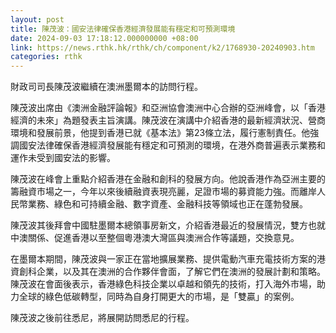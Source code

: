 ```yaml
---
layout: post
title: 陳茂波：國安法律確保香港經濟發展能有穩定和可預測環境
date: 2024-09-03 17:18:12.000000000 +08:00
link: https://news.rthk.hk/rthk/ch/component/k2/1768930-20240903.htm
categories: rthk
---
```


財政司司長陳茂波繼續在澳洲墨爾本的訪問行程。

陳茂波出席由《澳洲金融評論報》和亞洲協會澳洲中心合辦的亞洲峰會，以「香港經濟的未來」為題發表主旨演講。陳茂波在演講中介紹香港的最新經濟狀況、營商環境和發展前景，他提到香港已就《基本法》第23條立法，履行憲制責任。他強調國安法律確保香港經濟發展能有穩定和可預測的環境，在港外商普遍表示業務和運作未受到國安法的影響。

陳茂波在峰會上重點介紹香港在金融和創科的發展方向。他說香港作為亞洲主要的籌融資市場之一，今年以來後續融資表現亮麗，足證市場的募資能力強。而離岸人民幣業務、綠色和可持續金融、數字資產、金融科技等領域也正在蓬勃發展。

陳茂波其後拜會中國駐墨爾本總領事房新文，介紹香港最近的發展情況，雙方也就中澳關係、促進香港以至整個粵港澳大灣區與澳洲合作等議題，交換意見。

在墨爾本期間，陳茂波與一家正在當地擴展業務、提供電動汽車充電技術方案的港資創科企業，以及其在澳洲的合作夥伴會面，了解它們在澳洲的發展計劃和策略。陳茂波在會面後表示，香港綠色科技企業以卓越和領先的技術，打入海外市場，助力全球的綠色低碳轉型，同時為自身打開更大的市場，是「雙贏」的案例。

陳茂波之後前往悉尼，將展開訪問悉尼的行程。
